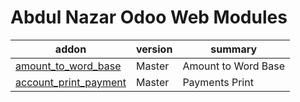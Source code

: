 # Abdul Nazar Odoo Web Modules

addon | version | summary
--- | --- | ---
[amount_to_word_base](amount_to_word_base/) | Master | Amount to Word Base
[account_print_payment](account_print_payment/) | Master | Payments Print
